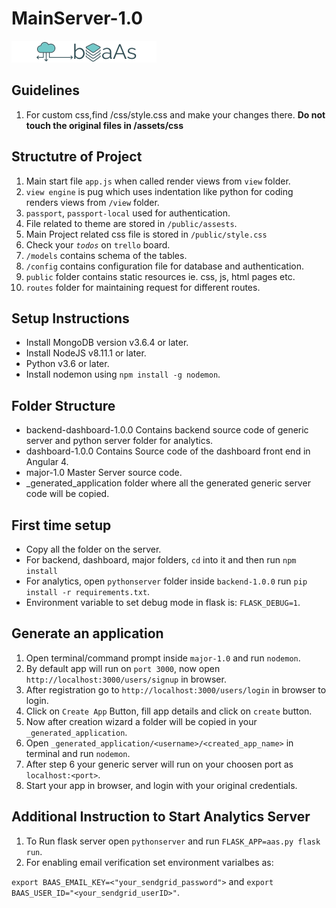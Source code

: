 # MainServer-1.0

![alt text](./public/assets/img/logo-dark.png "BAaS Logo")

## Guidelines

1. For custom css,find /css/style.css and make your changes there. **Do not touch the original files in /assets/css**

## Structutre of Project

1. Main start file `app.js` when called render views from `view` folder.
2. `view engine` is pug which uses indentation like python for coding renders views from `/view` folder.
3. `passport`, `passport-local` used for authentication.
4. File related to theme are stored in `/public/assests`.
5. Main Project related css file is stored in `/public/style.css`
6. Check your *`todos`* on `trello` board.
7. `/models` contains schema of the tables.
8. `/config` contains configuration file for database and authentication.
9. `public` folder contains static resources ie. css, js, html pages etc.
10. `routes` folder for maintaining request for different routes.


## Setup Instructions

- Install MongoDB version v3.6.4 or later.
- Install NodeJS v8.11.1 or later.
- Python v3.6 or later.
- Install nodemon using `npm install -g nodemon`.

## Folder Structure

- backend-dashboard-1.0.0 Contains backend source code of generic server and python server folder for analytics.
- dashboard-1.0.0 Contains Source code of the dashboard front end in Angular 4.
- major-1.0 Master Server source code.
- _generated_application folder where all the generated generic server code will be copied.

## First time setup

- Copy all the folder on the server.
- For backend, dashboard, major folders, `cd` into it and then run `npm install`
- For analytics, open `pythonserver` folder inside `backend-1.0.0` run `pip install -r requirements.txt`.
- Environment variable to set debug mode in flask is: `FLASK_DEBUG=1`.

## Generate an application

1. Open terminal/command prompt inside `major-1.0` and run `nodemon`.
2. By default app will run on `port 3000`, now open `http://localhost:3000/users/signup` in browser.
3. After registration go to `http://localhost:3000/users/login` in browser to login.
4. Click on `Create App` Button, fill app details and click on `create` button.
5. Now after creation wizard a folder will be copied in your `_generated_application`.
6. Open `_generated_application/<username>/<created_app_name>` in terminal and run `nodemon`.
7. After step 6 your generic server will run on your choosen port as `localhost:<port>`.
8. Start your app in browser, and login with your original credentials.

## Additional Instruction to Start Analytics Server

1. To Run flask server open `pythonserver` and run `FLASK_APP=aas.py flask run`.
2. For enabling email verification set environment varialbes as: 

`export BAAS_EMAIL_KEY=<"your_sendgrid_password">` and `export BAAS_USER_ID="<your_sendgrid_userID>"`.

